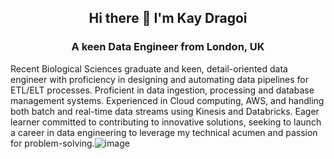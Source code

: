 ## <div align="center"> Hi there 👋 I'm Kay Dragoi </div>
### <div align="center"> A keen Data Engineer from London, UK </div>

Recent Biological Sciences graduate and keen, detail-oriented data engineer with proficiency in designing and automating data pipelines for ETL/ELT processes. Proficient in data ingestion, processing and database management systems. Experienced in Cloud computing, AWS, and handling both batch and real-time data streams using Kinesis and Databricks. Eager learner committed to contributing to innovative solutions, seeking to launch a career in data engineering to leverage my technical acumen and passion for problem-solving.![image](https://github.com/kdragoi/kdragoi/assets/78568980/0a1049b9-0fb2-49e5-b084-8f4c6ad5746b)








<!--
**kdragoi/kdragoi** is a ✨ _special_ ✨ repository because its `README.md` (this file) appears on your GitHub profile.

Here are some ideas to get you started:

- 🔭 I’m currently working on ...
- 🌱 I’m currently learning ...
- 👯 I’m looking to collaborate on ...
- 🤔 I’m looking for help with ...
- 💬 Ask me about ...
- 📫 How to reach me: ...
- 😄 Pronouns: ...
- ⚡ Fun fact: ...
-->
